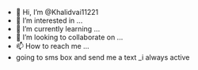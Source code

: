 - 👋 Hi, I’m @Khalidvai11221
- 👀 I’m interested in ...
- 🌱 I’m currently learning ...
- 💞️ I’m looking to collaborate on ...
- 📫 How to reach me ...
- going to sms box and send me a text 
_i always active 
<!---if you wants to be a produce you can knock at me 
Khalidvai11221/Khalidvai11221 is a ✨ special ✨ repository because its `README.md` (this file) appears on your GitHub profile.
You can click the Preview link to take a look at your changes.
--->
